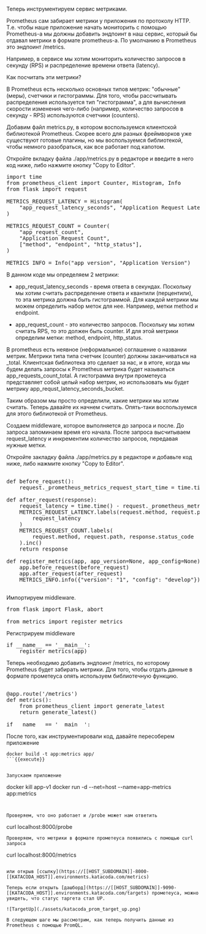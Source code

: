 Теперь инструментируем сервис метриками. 

Prometheus сам забирает метрики у приложения по протоколу HTTP. Т.е. чтобы наше приложение начать мониторить с помощью Prometheus-а мы должны добавить эндпоинт в наш сервис, который бы отдавал метрики в формате prometheus-a. По умолчанию в Prometheus это эндпоинт /metrics. 

Например, в сервисе мы хотим мониторить количество запросов в секунду (RPS) и распределение времени ответа (latency).

Как посчитать эти метрики? 

В Prometheus есть несколько основных типов метрик: "обычные" (меры), счетчики и гистограммы. Для того, чтобы рассчитывать распределения используется тип "гистограмма", а для вычисления скорости изменения чего-либо (например, количество запросов в секунду - RPS) используются счетчики (counters). 

Добавим файл metrics.py, в котором воспользуемся клиентской библиотекой Prometheus. Скорее всего для разных фреймворков уже существуют готовые плагины, но мы воспользуемся библиотекой, чтобы немного разобраться, как все работает под капотом. 

Откройте вкладку файла ./app/metrics.py в редакторе и введите в него код ниже, либо нажмите кнопку "Copy to Editor". 

<pre class="file" data-filename="./app/metrics.py" data-target="replace">
import time
from prometheus_client import Counter, Histogram, Info
from flask import request

METRICS_REQUEST_LATENCY = Histogram(
    "app_request_latency_seconds", "Application Request Latency", ["method", "endpoint"]
)

METRICS_REQUEST_COUNT = Counter(
    "app_request_count",
    "Application Request Count",
    ["method", "endpoint", "http_status"],
)

METRICS_INFO = Info("app_version", "Application Version")
</pre>

В данном коде мы определяем 2 метрики: 
* app_requst_latency_seconds - время ответа в секундах. Поскольку мы хотим считать распределение ответа и квантили (перцентили), то эта метрика должна быть гистограммой. Для каждой метрики мы можем определить набор меток для нее. Например, метки method и endpoint.

* app_request_count - это количество запросов. Поскольку мы хотим считать RPS, то это должен быть counter. И для этой метрики определим метки: method, endpoint, http_status.

В prometheus есть неявное (неформальное) соглашение о названии метрик. Метрики типа типа счетчик (counter) должны заканчиваться на _total. Клиентская библиотека это сделает за нас, и в итоге, когда мы будем делать запросы к Prometheus метрика будет называться app_requests_count_total. А гистограмма внутри прометеуса представляет собой целый набор метрик, но использовать мы будет метрику app_requst_latency_seconds_bucket.

Таким образом мы просто определили, какие метрики мы хотим считать. Теперь давайте их начнем считать. Опять-таки воспользуемся для этого библиотекой от Prometheus.

Создаем middleware, которое выполняется до запроса и после. До запроса запоминаем время его начала. После запроса высчитываем request_latency и инкрементим количество запросов, передавая нужные метки.

Откройте закладку файла ./app/metrics.py в редакторе и добавьте код ниже, либо нажмите кнопку "Copy to Editor". 
<pre class="file" data-filename="./app/metrics.py" data-target="append">

def before_request():
    request._prometheus_metrics_request_start_time = time.time()

def after_request(response):
    request_latency = time.time() - request._prometheus_metrics_request_start_time
    METRICS_REQUEST_LATENCY.labels(request.method, request.path).observe(
        request_latency
    )
    METRICS_REQUEST_COUNT.labels(
        request.method, request.path, response.status_code
    ).inc()
    return response

def register_metrics(app, app_version=None, app_config=None):
    app.before_request(before_request)
    app.after_request(after_request)
    METRICS_INFO.info({"version": "1", "config": "develop"})

</pre>

Импортируем middleware.

<pre class="file" data-filename="./app/app.py" data-target="insert" data-marker="from flask import Flask, abort">
from flask import Flask, abort

from metrics import register_metrics
</pre>

Регистрируем middleware

<pre class="file" data-filename="./app/app.py" data-target="insert" data-marker="if __name__ == '__main__':">
if __name__ == '__main__':
    register_metrics(app)
</pre>

Теперь необходимо добавить эндпоинт /metrics, по которому Prometheus будет забирать метрики. Для того, чтобы отдать данные в формате прометеуса опять используем библиотечную функцию.

<pre class="file" data-filename="./app/app.py" data-target="insert" data-marker="if __name__ == '__main__':">

@app.route('/metrics')
def metrics():
    from prometheus_client import generate_latest
    return generate_latest()

if __name__ == '__main__':
</pre>


После того, как инструментировали код, давайте пересоберем приложение

```
docker build -t app:metrics app/
```{{execute}}


Запускаем приложение
```
docker kill app-v1
docker run -d --net=host --name=app-metrics app:metrics 
```{{execute}}


Проверяем, что оно работает и /probe может нам ответить
```
curl localhost:8000/probe
```{{execute}}
Проверяем, что метрики в формате прометеуса появились с помощью curl запроса

```
curl localhost:8000/metrics
```{{execute}}

или открыв [ссылку](https://[[HOST_SUBDOMAIN]]-8000-[[KATACODA_HOST]].environments.katacoda.com/metrics)

Теперь если открыть [дашборд](https://[[HOST_SUBDOMAIN]]-9090-[[KATACODA_HOST]].environments.katacoda.com/targets) прометеуса, можно увидеть, что статус таргета стал UP.

![TargetUp](./assets/katacoda_prom_target_up.png)

В следующем шаге мы рассмотрим, как теперь получить данные из Prometheus c помощью PromQL.
